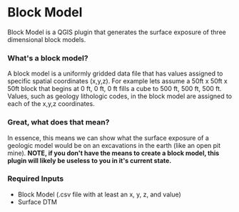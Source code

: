 # Block Model

Block Model is a QGIS plugin that generates the surface exposure of three dimensional block models.

### What's a block model?
A block model is a uniformly gridded data file that has values assigned to specific spatial coordinates (x,y,z). For example lets assume a 50ft x 50ft x 50ft block that begins at 0 ft, 0 ft, 0 ft fills a cube to 500 ft, 500 ft, 500 ft. Values, such as geology lithologic codes, in the block model are assigned to each of the x,y,z coordinates.

### Great, what does that mean?
In essence, this means we can show what the surface exposure of a geologic model would be on an excavations in the earth (like an open pit mine). **NOTE, if you don't have the means to create a block model, this plugin will likely be useless to you in it's current state.**

### Required Inputs
 - Block Model (.csv file with at least an x, y, z, and value)
 - Surface DTM
